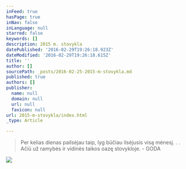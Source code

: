 ```yaml
---
inFeed: true
hasPage: true
inNav: false
inLanguage: null
starred: false
keywords: []
description: 2015 m. stovykla
datePublished: '2016-02-29T19:26:18.923Z'
dateModified: '2016-02-29T19:26:18.615Z'
title: ''
author: []
sourcePath: _posts/2016-02-25-2015-m-stovykla.md
published: true
authors: []
publisher:
  name: null
  domain: null
  url: null
  favicon: null
url: 2015-m-stovykla/index.html
_type: Article

---
```

> Per kelias dienas pailsėjau taip, lyg būčiau ilsėjusis visą mėnesį. . . Ačiū už ramybės ir vidinės taikos oazę stovykloje. - GODA

![](https://s3-us-west-2.amazonaws.com/the-grid-img/p/975eb1dc8705ce25f7cf6043e433ac82e6ee5c72.jpg)